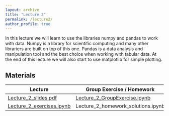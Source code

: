 ```yaml
---
layout: archive
title: "Lecture 2"
permalink: /lecture2/
author_profile: true
---
```

In this lecture we will learn to use the libraries numpy and pandas to work with data.
Numpy is a library for scientific computing and many other librariers are built on top of this one.
Pandas is a data analysis and manipulation tool and the best choice when working with tabular data.
At the end of this lecture we will also start to use matplotlib for simple plotting.


## Materials


| Lecture          | Group Exercise / Homework   |                                                              
| --------         | ------ | 
|  [Lecture_2_slides.pdf](https://flxmschneider.github.io/files/Python_Lecture_2.pdf) | [Lecture_2_GroupExercise.ipynb](https://colab.research.google.com/drive/1bztgRbN9ciZ99qHc07H6cix299XyZKab?usp=sharing)   | 
|[Lecture_2_exercises.ipynb](https://colab.research.google.com/drive/1XIvXGCxBOgUAlK072rfJTRmolfcNoEmE?usp=sharing)  |Lecture_2_homework_solutions.ipynb |

